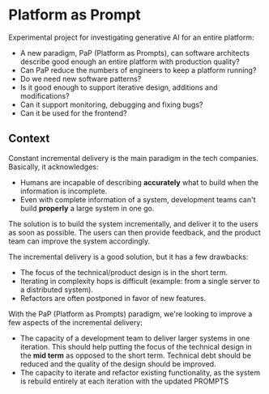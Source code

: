 # Platform as Prompt

Experimental project for investigating generative AI for an entire platform:

- A new paradigm, PaP (Platform as Prompts), can software architects describe good enough an entire platform with production quality?
- Can PaP reduce the numbers of engineers to keep a platform running?
- Do we need new software patterns?
- Is it good enough to support iterative design, additions and modifications?
- Can it support monitoring, debugging and fixing bugs?
- Can it be used for the frontend?

## Context

Constant incremental delivery is the main paradigm in the tech companies. Basically, it acknowledges:

- Humans are incapable of describing **accurately** what to build when the information is incomplete.
- Even with complete information of a system, development teams can't build **properly** a large system in one go.

The solution is to build the system incrementally, and deliver it to the users as soon as possible. The users can then provide feedback, and the product team can improve the system accordingly.

The incremental delivery is a good solution, but it has a few drawbacks:

- The focus of the technical/product design is in the short term.
- Iterating in complexity hops is difficult (example: from a single server to a distributed system).
- Refactors are often postponed in favor of new features.

With the PaP (Platform as Prompts) paradigm, we're looking to improve a few aspects of the incremental delivery:

- The capacity of a development team to deliver larger systems in one iteration. This should help putting the focus of the technical design in the **mid term** as opposed to the short term. Technical debt should be reduced and the quality of the design should be improved.
- The capacity to iterate and refactor existing functionality, as the system is rebuild entirely at each iteration with the updated PROMPTS

